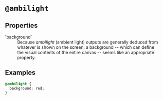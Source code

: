 
# ``@ambilight``

## Properties

<dl>
<dt>`background`</dt>
<dd>Because <dfn>ambilight</dfn> (ambient light) outputs are generally deduced from whatever is shown on the screen, a background -- which can define the visual contents of the entire canvas -- seems like an appropriate property.</dd>
</dl>

## Examples

```css
@ambilight {
  background: red;
}
```
